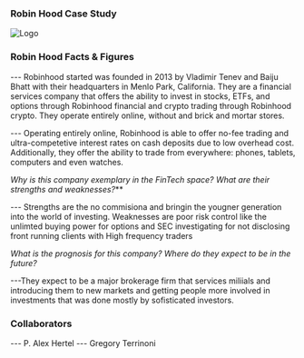 ### Robin Hood Case Study

![Logo](https://g.foolcdn.com/image/?url=https%3A%2F%2Fg.foolcdn.com%2Feditorial%2Fimages%2F476463%2Frobinhood-logo.png&w=1200&op=resize)

### Robin Hood Facts & Figures

--- Robinhood started was founded in 2013 by Vladimir Tenev and Baiju Bhatt with their headquarters in Menlo Park, California.  They are a financial services company that offers the ability to invest in stocks, ETFs, and options through Robinhood financial and crypto trading through Robinhood crypto.  They operate entirely online, without and brick and mortar stores.

---  Operating entirely online, Robinhood is able to offer no-fee trading and ultra-competetive interest rates on cash deposits due to low overhead cost.  Additionally, they offer the ability to trade from everywhere: phones, tablets, computers and even watches. 


*Why is this company exemplary in the FinTech space? What are their strengths and weaknesses?***

--- Strengths are the no commisiona and bringin the yougner generation into the world of investing.
Weaknesses are poor risk control like the unlimted buying power for options and SEC investigating for not disclosing front running clients with High frequency traders

*What is the prognosis for this company? Where do they expect to be in the future?*

---They expect to be a major brokerage firm that services miliials and introducing them to new markets and getting people more involved in investments that was done mostly by sofisticated investors.

### Collaborators
--- P. Alex Hertel
--- Gregory Terrinoni

 
